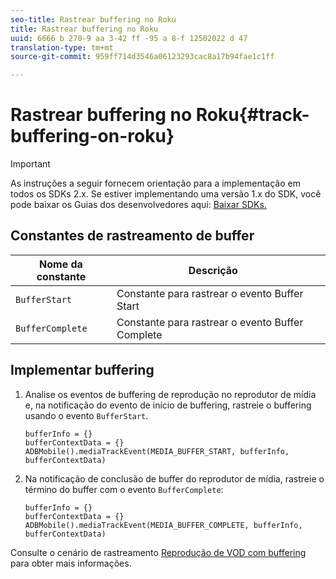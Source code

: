```yaml
---
seo-title: Rastrear buffering no Roku
title: Rastrear buffering no Roku
uuid: 6666 b 270-9 aa 3-42 ff -95 a 8-f 12502022 d 47
translation-type: tm+mt
source-git-commit: 959ff714d3546a06123293cac8a17b94fae1c1ff

---
```



# Rastrear buffering no Roku{#track-buffering-on-roku}

>[!IMPORTANT]
>
>As instruções a seguir fornecem orientação para a implementação em todos os SDKs 2.x. Se estiver implementando uma versão 1.x do SDK, você pode baixar os Guias dos desenvolvedores aqui: [Baixar SDKs.](../../../sdk-implement/download-sdks.md)

## Constantes de rastreamento de buffer

| Nome da constante | Descrição     |
|---|---|
| `BufferStart` | Constante para rastrear o evento Buffer Start |
| `BufferComplete` | Constante para rastrear o evento Buffer Complete |

## Implementar buffering

1. Analise os eventos de buffering de reprodução no reprodutor de mídia e, na notificação do evento de início de buffering, rastreie o buffering usando o evento `BufferStart`.

   ```
   bufferInfo = {}
   bufferContextData = {}
   ADBMobile().mediaTrackEvent(MEDIA_BUFFER_START, bufferInfo, bufferContextData)
   ```

1. Na notificação de conclusão de buffer do reprodutor de mídia, rastreie o término do buffer com o evento `BufferComplete`:

   ```
   bufferInfo = {}
   bufferContextData = {}
   ADBMobile().mediaTrackEvent(MEDIA_BUFFER_COMPLETE, bufferInfo, bufferContextData)
   ```

Consulte o cenário de rastreamento [Reprodução de VOD com buffering](../../../sdk-implement/tracking-scenarios/vod-buffering.md) para obter mais informações.
